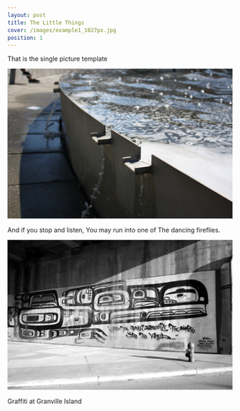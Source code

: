 ```yaml
---
layout: post
title: The Little Things
cover: /images/example1_1027px.jpg
position: 1
---
```


That is the single picture template

<div class="photo">
  <img src="/images/example1_1027px.jpg"/>
  <p>And if you stop and listen,
You may run into one of
The dancing fireflies.</p>
</div>
<div class="photo">
  <img src="/images/graffiti_1027px.jpg"/>
  <p>Graffiti at Granville Island</p>
</div>


